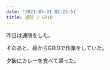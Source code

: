 ```yaml
---
date: '2021-03-31 02:23:51'
title: 通院 / GRiD
---
```


昨日は通院をした。

そのあと、昼からGRiDで作業をしていた。

夕飯にカレーを食べて帰った。